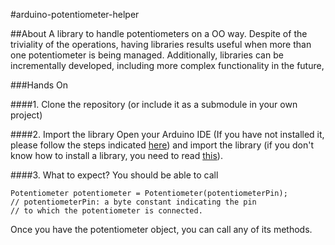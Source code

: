 #arduino-potentiometer-helper

##About
A library to handle potentiometers on a OO way.
Despite of the triviality of the operations, having libraries results useful when more than one potentiometer is being managed. Additionally, libraries can be incrementally developed, including more complex functionality in the future,

###Hands On

####1. Clone the repository 
(or include it as a submodule in your own project)

####2. Import the library
Open your Arduino IDE (If you have not installed it, please follow the steps indicated [here](http://arduino.cc/en/Guide/HomePage)) and import the library (if you don't know how to install a library, you need to read [this](http://arduino.cc/en/Guide/Libraries)).

####3. What to expect?
You should be able to call 

    Potentiometer potentiometer = Potentiometer(potentiometerPin); 
    // potentiometerPin: a byte constant indicating the pin
    // to which the potentiometer is connected.

Once you have the potentiometer object, you can call any of its methods.
